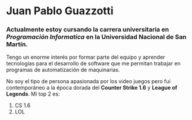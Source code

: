 # Juan Pablo Guazzotti


### Actualmente estoy cursando la carrera universitaria en *Programación Informatica* en la Universidad Nacional de San Martín.
Tengo un enorme interés por formar parte del equipo y aprender tecnologías para el desarrollo de software que me permitan trabajar en programas de automatización de maquinarias.


No soy el tipo de persona apasionada por los video juegos pero fui contemporáneo a la época dorada del **Counter Strike 1.6** y **League of Legends**. Mi top 2 es:
1. CS 1.6
2. LOL
